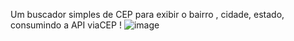 Um buscador simples de CEP para exibir o bairro , cidade, estado, consumindo a API viaCEP !
![image](https://user-images.githubusercontent.com/73039194/198899256-d3fe11cb-0952-4ed6-9d9a-b958124cbb73.png)
